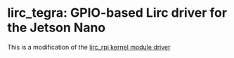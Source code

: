 # lirc_tegra: GPIO-based Lirc driver for the Jetson Nano
This is a modification of the [lirc_rpi kernel module driver](https://github.com/bengtmartensson/lirc_rpi)
